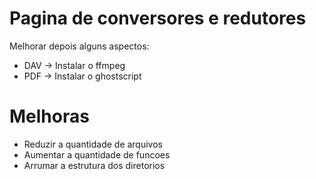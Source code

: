 # Pagina de conversores e redutores

Melhorar depois alguns aspectos:
* DAV -> Instalar o ffmpeg
* PDF -> Instalar o ghostscript

# Melhoras
* Reduzir a quantidade de arquivos 
* Aumentar a quantidade de funcoes
* Arrumar a estrutura dos diretorios
